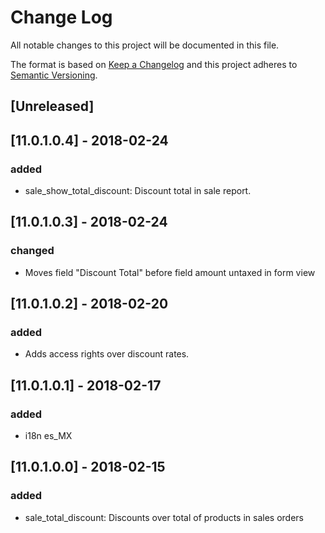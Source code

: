 # Change Log
All notable changes to this project will be documented in this file.

The format is based on [Keep a Changelog](http://keepachangelog.com/)
and this project adheres to [Semantic Versioning](http://semver.org/).

## [Unreleased]

## [11.0.1.0.4] - 2018-02-24
### added
- sale_show_total_discount: Discount total in sale report.

## [11.0.1.0.3] - 2018-02-24
### changed
- Moves field "Discount Total" before field amount untaxed in form view

## [11.0.1.0.2] - 2018-02-20
### added
- Adds access rights over discount rates.

## [11.0.1.0.1] - 2018-02-17
### added
- i18n es_MX

## [11.0.1.0.0] - 2018-02-15
### added
- sale_total_discount: Discounts over total of products in sales orders
